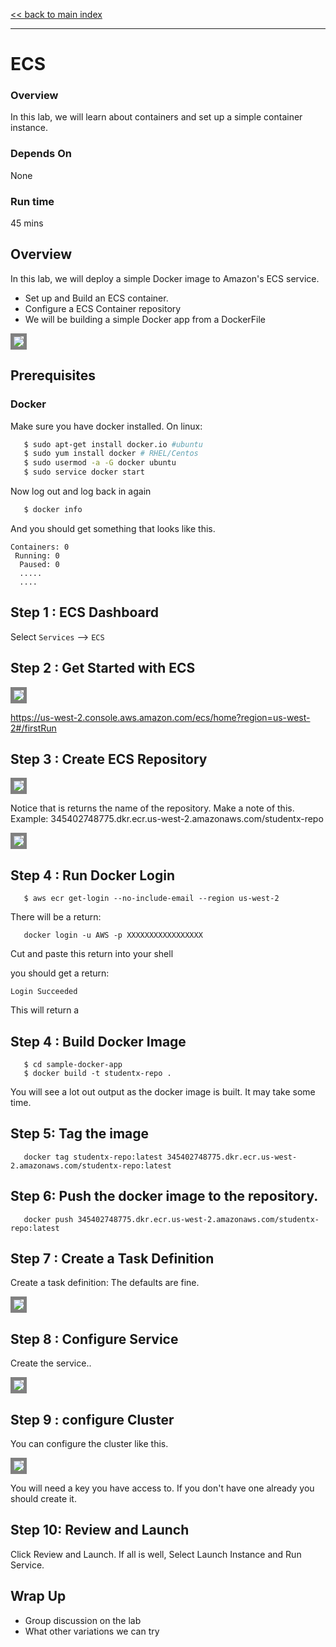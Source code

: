 <link rel='stylesheet' href='assets/css/main.css'/>

[<< back to main index](README.md)

---

# ECS

### Overview

In this lab, we will learn about containers and set up a simple container instance.

### Depends On
None

### Run time
45 mins

## Overview
In this lab, we will deploy a simple Docker image to Amazon's ECS service.
* Set up and Build an ECS container.
* Configure a ECS Container repository
* We will be building a simple Docker app from a DockerFile

<img src="assets/images/architecture-webservice.png" style="border: 5px solid grey ; max-width:100%;" />


## Prerequisites

### Docker

Make sure you have docker installed.  On linux:

```bash
   $ sudo apt-get install docker.io #ubuntu
   $ sudo yum install docker # RHEL/Centos
   $ sudo usermod -a -G docker ubuntu
   $ sudo service docker start 
```

Now log out and log back in again

```bash
   $ docker info
```

And you should get something that looks like this.
```console
Containers: 0
 Running: 0
  Paused: 0
  .....
  ....
```



## Step 1 : ECS Dashboard
Select `Services` --> `ECS`

## Step 2 : Get Started with ECS
<img src="assets/images/ecs-1-start.png" style="border: 5px solid grey ; max-width:100%;" />

https://us-west-2.console.aws.amazon.com/ecs/home?region=us-west-2#/firstRun

## Step 3 : Create ECS Repository
<img src="assets/images/ecs-2-repo.png" style="border: 5px solid grey ; max-width:100%;" />

Notice that is returns the name of the repository.  Make a note of this.
Example: 345402748775.dkr.ecr.us-west-2.amazonaws.com/studentx-repo

<img src="assets/images/ecs-3-repo-created.png" style="border: 5px solid grey ; max-width:100%;" />

## Step 4 : Run Docker Login

```
   $ aws ecr get-login --no-include-email --region us-west-2
```
There will be a return:
```
   docker login -u AWS -p XXXXXXXXXXXXXXXXX
```

Cut and paste this return into your shell

you should get a return:

```
Login Succeeded
```

This will return a
## Step 4 : Build Docker Image

```
   $ cd sample-docker-app
   $ docker build -t studentx-repo .
```

You will see a lot out output as the docker image is built. It may take some time.

## Step 5:  Tag the image

```
   docker tag studentx-repo:latest 345402748775.dkr.ecr.us-west-2.amazonaws.com/studentx-repo:latest
```

## Step 6: Push the docker image to the repository.

```
   docker push 345402748775.dkr.ecr.us-west-2.amazonaws.com/studentx-repo:latest
```


## Step 7 :  Create a Task Definition

Create a task definition:  The defaults are fine.

<img src="assets/images/ecs-4-step3.png" style="border: 5px solid grey ; max-width:100%;" />

## Step 8 :  Configure Service

Create the service..

<img src="assets/images/ecs-5-step4.png" style="border: 5px solid grey ; max-width:100%;" />

## Step 9 : configure Cluster

You can configure the cluster like this.

<img src="assets/images/ecs-6-step5.png" style="border: 5px solid grey ; max-width:100%;" />

You will need a key you have access to. If you don't have one already you should create it.

## Step 10: Review and Launch

Click Review and Launch.  If all is well, Select Launch Instance and Run Service.


## Wrap Up
* Group discussion on the lab
* What other variations we can try
